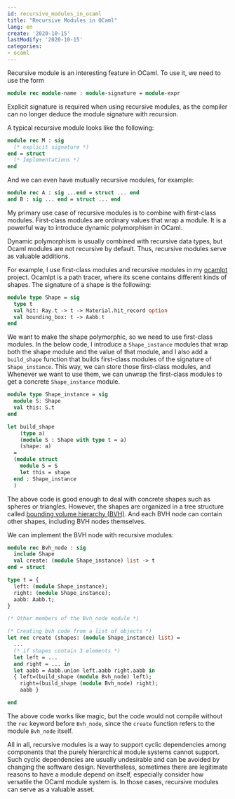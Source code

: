 ```yaml
---
id: recursive_modules_in_ocaml
title: "Recursive Modules in OCaml"
lang: en
create: '2020-10-15'
lastModify: '2020-10-15'
categories:
- ocaml
---
```


Recursive module is an interesting feature in OCaml.
To use it, we need to use the form

```ocaml
module rec module-name : module-signature = module-expr
```

Explicit signature is required when using recursive modules,
as the compiler can no longer deduce the module signature with recursion.

A typical recursive module looks like the following:

```ocaml
module rec M : sig
  (* explicit signature *)
end = struct
  (* Implementations *)
end
```

And we can even have mutually recursive modules, for example:

```ocaml
module rec A : sig ...end = struct ... end
and B : sig ... end = struct ... end
```

My primary use case of recursive modules is to combine with first-class modules.
First-class modules are ordinary values that wrap a module.
It is a powerful way to introduce dynamic polymorphism in OCaml.

Dynamic polymorphism is usually combined with recursive data types,
but Ocaml modules are not recursive by default.
Thus, recursive modules serve as valuable additions.

For example,
I use first-class modules and recursive modules in my [ocamlpt](https://github.com/LesleyLai/ocamlpt) project.
Ocamlpt is a path tracer,
where its scene contains different kinds of shapes.
The signature of a shape is the following:

```ocaml
module type Shape = sig
  type t
  val hit: Ray.t -> t -> Material.hit_record option
  val bounding_box: t -> Aabb.t
end
```

We want to make the shape polymorphic, so we need to use first-class modules.
In the below code, I introduce a `Shape_instance` modules that wrap both the shape module and the value of that module,
and I also add a `build_shape` function that builds first-class modules of the signature of `Shape_instance`.
This way, we can store those first-class modules, and Whenever we want to use them, we can unwrap the first-class modules to get a concrete `Shape_instance` module.

```ocaml
module type Shape_instance = sig
  module S: Shape
  val this: S.t
end

let build_shape
    (type a)
    (module S : Shape with type t = a)
    (shape: a)
  =
  (module struct
    module S = S
    let this = shape
  end : Shape_instance
  )
```

The above code is good enough to deal with concrete shapes such as spheres or triangles.
However, the shapes are organized in a tree structure called
[bounding volume hierarchy (BVH)](https://en.wikipedia.org/wiki/Bounding_volume_hierarchy).
And each BVH node can contain other shapes, including BVH nodes themselves.

We can implement the BVH node with recursive modules:

```ocaml
module rec Bvh_node : sig
  include Shape
  val create: (module Shape_instance) list -> t
end = struct

type t = {
  left: (module Shape_instance);
  right: (module Shape_instance);
  aabb: Aabb.t;
}

(* Other members of the Bvh_node module *)

(* Creating bvh code from a list of objects *)
let rec create (shapes: (module Shape_instance) list) =
  ...
  (* if shapes contain 3 elements *)
  let left = ...
  and right = ... in
  let aabb = Aabb.union left.aabb right.aabb in
  { left=(build_shape (module Bvh_node) left);
    right=(build_shape (module Bvh_node) right);
    aabb }

end
```

The above code works like magic,
but the code would not compile without the `rec` keyword before `Bvh_node`,
since the `create` function refers to the module `Bvh_node` itself.

All in all,
recursive modules is a way to support cyclic dependencies among components
that the purely hierarchical module systems cannot support.
Such cyclic dependencies are usually undesirable and can be avoided by changing the software design.
Nevertheless, sometimes there are legitimate reasons to have a module depend on itself,
especially consider how versatile the OCaml module system is.
In those cases, recursive modules can serve as a valuable asset.
